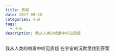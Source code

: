 ```yaml
---
title: 质疑
date: 2017-09-30
categories: 小诗
tags:
  - 小诗
description: 我从人类的喧嚣中听见质疑
---
```


我从人类的喧嚣中听见质疑
在宇宙的沉默里找到答案
